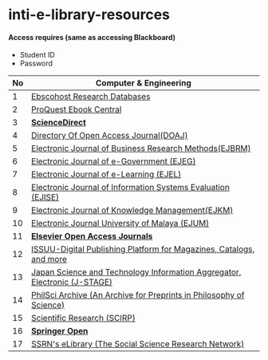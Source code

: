 # inti-e-library-resources

<h4>Access requires (same as accessing Blackboard)</h4>

- Student ID
- Password

No | Computer & Engineering
---|-----------------------
1 | [Ebscohost Research Databases](http://eresources.newinti.edu.my/login?url=https://search.ebscohost.com/)
2 | [ProQuest Ebook Central](http://eresources.newinti.edu.my/login?url=https://ebookcentral.proquest.com/lib/intiuc-ebooks/home.action)
3 | [**ScienceDirect**](https://www-sciencedirect-com.eresources.newinti.edu.my/)
4 | [Directory Of Open Access Journal(DOAJ)](http://www.doaj.org/)
5 | [Electronic Journal of Business Research Methods(EJBRM)](http://www.ejbrm.com/)
6 | [Electronic Journal of e-Government (EJEG)](http://www.ejeg.com/OpenAccess.html)
7 | [Electronic Journal of e-Learning (EJEL)](http://www.ejel.org/)
8 | [Electronic Journal of Information Systems Evaluation (EJISE)](http://www.ejise.com/OpenAccess.html)
9 | [Electronic Journal of Knowledge Management(EJKM)](http://www.ejkm.com/)
10 | [Electronic Journal University of Malaya (EJUM)](http://ejum.fsktm.um.edu.my/Default.aspx)
11 | [**Elsevier Open Access Journals**](https://www.elsevier.com/about/open-science/open-access/open-access-journals)
12 | [ISSUU-Digital Publishing Platform for Magazines, Catalogs, and more](https://issuu.com/)
13 | [Japan Science and Technology Information Aggregator, Electronic (J-STAGE)](https://www.jstage.jst.go.jp/browse/)
14 | [PhilSci Archive (An Archive for Preprints in Philosophy of Science)](http://philsci-archive.pitt.edu/)
15 | [Scientific Research (SCIRP)](http://www.scirp.org/)
16 | [**Springer Open**](https://www.springeropen.com/journals-a-z)
17 | [SSRN's eLibrary (The Social Science Research Network)](https://www.ssrn.com/en/)
